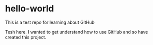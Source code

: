 # hello-world
This is a test repo for learning about GitHub

Tesh here. I wanted to get understand how to use GitHub and so have created this project.
